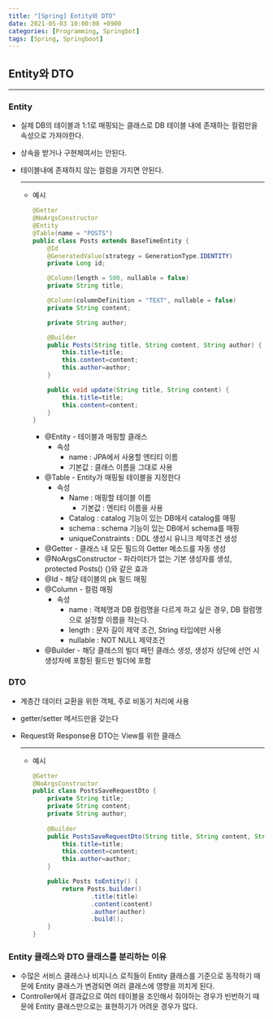 ```yaml
---
title: "[Spring] Entity와 DTO"
date: 2021-05-03 10:00:00 +0900
categories: [Programming, Springbot]
tags: [Spring, Springboot]
---
```


## Entity와 DTO

---

### Entity

- 실제 DB의 테이블과 1:1로 매핑되는 클래스로 DB 테이블 내에 존재하는 컬럼만을 속성으로 가져야한다.

- 상속을 받거나 구현체여서는 안된다.

- 테이블내에 존재하지 않는 컬럼을 가지면 안된다.

  ---

  - 예시

    ```java
    @Getter
    @NoArgsConstructor
    @Entity
    @Table(name = "POSTS")
    public class Posts extends BaseTimeEntity {
        @Id
        @GeneratedValue(strategy = GenerationType.IDENTITY)
        private Long id;
    
        @Column(length = 500, nullable = false)
        private String title;
    
        @Column(columnDefinition = "TEXT", nullable = false)
        private String content;
    
        private String author;
    
        @Builder
        public Posts(String title, String content, String author) {
            this.title=title;
            this.content=content;
            this.author=author;
        }
    
        public void update(String title, String content) {
            this.title=title;
            this.content=content;
        }
    }
    ```

    - @Entity - 테이블과 매핑할 클래스
      - 속성
        - name : JPA에서 사용할 엔티티 이름
        - 기본값 : 클래스 이름을 그대로 사용
    - @Table - Entity가 매핑될 테이블을 지정한다
      - 속성 
        - Name : 매핑할 테이블 이름
          - 기본값 : 엔티티 이름을 사용
        - Catalog : catalog 기능이 있는 DB에서 catalog를 매핑
        - schema : schema 기능이 있는 DB에서 schema를 매핑
        - uniqueConstraints : DDL 생성시 유니크 제약조건 생성
    - @Getter - 클래스 내 모든 필드의 Getter 메소드를 자동 생성
    - @NoArgsConstructor - 파라미터가 없는 기본 생성자를 생성, protected Posts() {}와 같은 효과
    - @Id - 해당 테이블의 pk 필드 매핑
    - @Column - 컬럼 매핑
      - 속성
        - name : 객체명과 DB 컬럼명을 다르게 하고 싶은 경우, DB 컬럼명으로 설정할 이름을 적는다.
        - length : 문자 길이 제약 조건, String 타입에만 사용
        - nullable : NOT NULL 제약조건
    - @Builder - 해당 클래스의 빌더 패턴 클래스 생성, 생성자 상단에 선언 시 생성자에 포함된 필드만 빌더에 포함

### DTO

- 계층간 데이터 교환을 위한 객체, 주로 비동기 처리에 사용

- getter/setter 메서드만을 갖는다

- Request와 Response용 DTO는 View를 위한 클래스

  ---

  - 예시

    ```java
    @Getter
    @NoArgsConstructor
    public class PostsSaveRequestDto {
        private String title;
        private String content;
        private String author;
        
        @Builder
        public PostsSaveRequestDto(String title, String content, String author) {
            this.title=title;
            this.content=content;
            this.author=author;
        }
    
        public Posts toEntity() {
            return Posts.builder()
                    .title(title)
                    .content(content)
                    .author(author)
                    .build();
        }
    }
    ```



### Entity 클래스와 DTO 클래스를 분리하는 이유

- 수많은 서비스 클래스나 비지니스 로직들이 Entity 클래스를 기준으로 동작하기 때문에 Entity 클래스가 변경되면 여러 클래스에 영향을 끼치게 된다.
- Controller에서 결과값으로 여러 테이블을 조인해서 줘야하는 경우가 빈번하기 때문에 Entity 클래스만으로는 표현하기가 어려운 경우가 많다.

